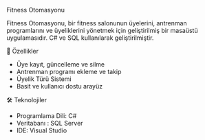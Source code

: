 Fitness Otomasyonu

Fitness Otomasyonu, bir fitness salonunun üyelerini, antrenman programlarını ve üyeliklerini yönetmek için geliştirilmiş bir masaüstü uygulamasıdır. C# ve SQL kullanılarak geliştirilmiştir.

📌 Özellikler

- Üye kayıt, güncelleme ve silme
- Antrenman programı ekleme ve takip
- Üyelik Türü Sistemi
- Basit ve kullanıcı dostu arayüz
  
🛠 Teknolojiler

- Programlama Dili: C#
- Veritabanı : SQL Server
- IDE: Visual Studio
